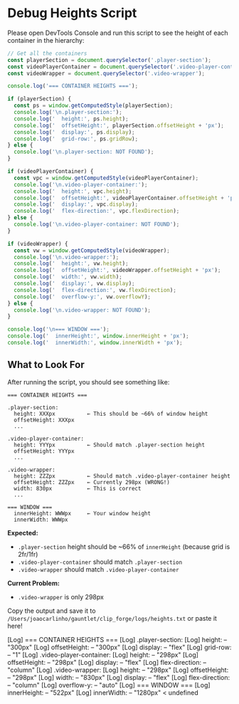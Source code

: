# Debug Heights Script

Please open DevTools Console and run this script to see the height of each container in the hierarchy:

```javascript
// Get all the containers
const playerSection = document.querySelector('.player-section');
const videoPlayerContainer = document.querySelector('.video-player-container');
const videoWrapper = document.querySelector('.video-wrapper');

console.log('=== CONTAINER HEIGHTS ===');

if (playerSection) {
  const ps = window.getComputedStyle(playerSection);
  console.log('\n.player-section:');
  console.log('  height:', ps.height);
  console.log('  offsetHeight:', playerSection.offsetHeight + 'px');
  console.log('  display:', ps.display);
  console.log('  grid-row:', ps.gridRow);
} else {
  console.log('\n.player-section: NOT FOUND');
}

if (videoPlayerContainer) {
  const vpc = window.getComputedStyle(videoPlayerContainer);
  console.log('\n.video-player-container:');
  console.log('  height:', vpc.height);
  console.log('  offsetHeight:', videoPlayerContainer.offsetHeight + 'px');
  console.log('  display:', vpc.display);
  console.log('  flex-direction:', vpc.flexDirection);
} else {
  console.log('\n.video-player-container: NOT FOUND');
}

if (videoWrapper) {
  const vw = window.getComputedStyle(videoWrapper);
  console.log('\n.video-wrapper:');
  console.log('  height:', vw.height);
  console.log('  offsetHeight:', videoWrapper.offsetHeight + 'px');
  console.log('  width:', vw.width);
  console.log('  display:', vw.display);
  console.log('  flex-direction:', vw.flexDirection);
  console.log('  overflow-y:', vw.overflowY);
} else {
  console.log('\n.video-wrapper: NOT FOUND');
}

console.log('\n=== WINDOW ===');
console.log('  innerHeight:', window.innerHeight + 'px');
console.log('  innerWidth:', window.innerWidth + 'px');
```

## What to Look For

After running the script, you should see something like:

```
=== CONTAINER HEIGHTS ===

.player-section:
  height: XXXpx          ← This should be ~66% of window height
  offsetHeight: XXXpx
  ...

.video-player-container:
  height: YYYpx          ← Should match .player-section height
  offsetHeight: YYYpx
  ...

.video-wrapper:
  height: ZZZpx          ← Should match .video-player-container height
  offsetHeight: ZZZpx    ← Currently 298px (WRONG!)
  width: 830px           ← This is correct
  ...

=== WINDOW ===
  innerHeight: WWWpx     ← Your window height
  innerWidth: WWWpx
```

**Expected:**
- `.player-section` height should be ~66% of `innerHeight` (because grid is 2fr/1fr)
- `.video-player-container` should match `.player-section`
- `.video-wrapper` should match `.video-player-container`

**Current Problem:**
- `.video-wrapper` is only 298px

Copy the output and save it to `/Users/joaocarlinho/gauntlet/clip_forge/logs/heights.txt` or paste it here!

 [Log] === CONTAINER HEIGHTS ===
[Log] 
.player-section:
[Log]   height: – "300px"
[Log]   offsetHeight: – "300px"
[Log]   display: – "flex"
[Log]   grid-row: – "1"
[Log] 
.video-player-container:
[Log]   height: – "298px"
[Log]   offsetHeight: – "298px"
[Log]   display: – "flex"
[Log]   flex-direction: – "column"
[Log] 
.video-wrapper:
[Log]   height: – "298px"
[Log]   offsetHeight: – "298px"
[Log]   width: – "830px"
[Log]   display: – "flex"
[Log]   flex-direction: – "column"
[Log]   overflow-y: – "auto"
[Log] 
=== WINDOW ===
[Log]   innerHeight: – "522px"
[Log]   innerWidth: – "1280px"
< undefined
